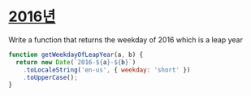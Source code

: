 # [2016년](https://programmers.co.kr/learn/courses/30/lessons/12901)

Write a function that returns the weekday of 2016 which is a leap year

```js
function getWeekdayOfLeapYear(a, b) {
  return new Date(`2016-${a}-${b}`)
    .toLocaleString('en-us', { weekday: 'short' })
    .toUpperCase();
}
```
